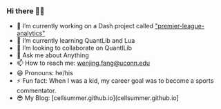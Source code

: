 ### Hi there 👋🤳

- 🔭 I’m currently working on a Dash project called ["premier-league-analytics"](https://github.com/cellsummer/premier-league-analytics)
- 🌱 I’m currently learning QuantLib and Lua
- 👯 I’m looking to collaborate on QuantlLib
- 💬 Ask me about Anything
- 📫 How to reach me: wenjing.fang@uconn.edu
- 😄 Pronouns: he/his
- ⚡ Fun fact: When I was a kid, my career goal was to become a sports commentator. 
- 😎 My Blog: [cellsummer.github.io](cellsummer.github.io]
